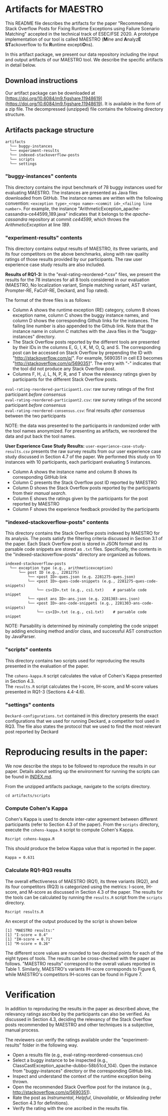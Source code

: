 # Artifacts for MAESTRO

This README file describes the artifacts for the paper "Recommending Stack Overflow Posts for Fixing Runtime Exceptions using Failure Scenario Matching" accepted in the technical track of ESEC/FSE 2020. A prototype implementation of our tool is called MAESTRO (**M**ine and **A**nalyz**E** **ST**ackoverflow to fix **R**untime excepti**O**ns).

In this artifact package, we present our data repository including the input and output artifacts of our MAESTRO tool. We describe the specific artifacts in detail below.


## Download instructions

Our artifact package can be downloaded at [https://doi.org/10.6084/m9.figshare.11948619](https://doi.org/10.6084/m9.figshare.11948619). It is available in the form of a zip file. The decompressed (unzipped) file contains the following directory structure.

## Artifacts package structure

```
artifacts
  └── buggy-instances
  └── experiment-results
  └── indexed-stackoverflow-posts
  └── scripts
  └── settings
```

### "buggy-instances" contents

This directory contains the input benchmark of 78 buggy instances used for evaluating MAESTRO. The instances are presented as Java files downloaded from GitHub. The instance names are written with the following convention: `<exception type>_<repo name>-<commit id>_<failing line number>`. For example, the instance "ArithmeticException_apache-cassandra-ce44599_189.java" indicates that it belongs to the *apache-cassandra* repository at commit *ce44599*, which throws the *ArithmeticException* at line *189*.

### "experiment-results" contents

This directory contains output results of MAESTRO, its three variants, and its four competitors on the above benchmarks, along with raw quality ratings of those results provided by our participants. The raw user experience case study results are also included.

**Results of RQ1-3:** In the "eval-rating-reordered-*.csv" files, we present the results for the 78 instances for all 8 tools considered in our evaluation (MAESTRO, No localization variant, Simple matching variant, AST variant, Prompter-RE, FaCoY-RE, Deckard, and Top rated).

The format of the three files is as follows:
- Column A shows the runtime exception (RE) category, column B shows exception name, column C shows the buggy instance names, and column D shows the corresponding Github links for the instances. The failing line number is also appended to the Github link. Note that the instance name in column C matches with the Java files in the "buggy-instances" directory.
- The Stack Overflow posts reported by the different tools are presented by their IDs in the columns E, G, I, K, M, O, Q, and S. The corresponding post can be accessed on Stack Overflow by prepending the ID with "http://stackoverflow.com/q/". For example, 5690351 in cell E3 becomes "http://stackoverflow.com/q/5690351". The entry with "-" indicates that the tool did not produce any Stack Overflow post.
- Columns F, H, J, L, N, P, R, and T show the relevancy ratings given by participants for the different Stack Overflow posts.

`eval-rating-reordered-participant1.csv`: raw survey ratings of the first participant *before consensus* <br />
`eval-rating-reordered-participant2.csv`: raw survey ratings of the second participant *before consensus* <br />
`eval-rating-reordered-consensus.csv`: final results *after consensus* between the two participants

NOTE: the data was presented to the participants in randomized order with the tool names anonymized. For presenting as artifacts, we reordered the data and put back the tool names.


**User Experience Case Study Results:** `user-experience-case-study-results.csv` presents the raw survey results from our user experience case study discussed in Section 4.7 of the paper. We performed this study on 10 instances with 10 participants, each participant evaluating 5 instances.
- Column A shows the instance name and column B shows its corresponding GitHub link
- Column C presents the Stack Overflow post ID reported by MAESTRO
- Column D shows the Stack Overflow posts reported by the participants from their *manual search*.
- Column E shows the ratings given by the participants for the post reported by MAESTRO
- Column F shows the experience feedback provided by the participants

### "indexed-stackoverflow-posts" contents

This directory contains the Stack Overflow posts indexed by MAESTRO for its analysis. The posts satisfy the filtering criteria discussed in Section 3.1 of the paper. Each Stack Overflow post is stored in JSON format and its parsable code snippets are stored as `.txt` files. Specifically, the contents in the "indexed-stackoverflow-posts" directory are organized as follows.

```
indexed-stackoverflow-posts
  └── exception type (e.g., arithmeticexception)
      └── post ID (e.g., 2281275)
          └── <post ID>-ques.json (e.g. 2281275-ques.json)
          └── <post ID>-ques-code-snippets (e.g., 2281275-ques-code-snippets)
              └── cs<ID>.txt (e.g., cs1.txt)    # parsable code snippet
          └── <post ans ID>-ans.json (e.g. 2281303-ans.json)
          └── <post ID>-ans-code-snippets (e.g., 2281303-ans-code-snippets)
              └── cs<ID>.txt (e.g., cs1.txt)    # parsable code snippet
```

NOTE: Parsability is determined by minimally completing the code snippet by adding enclosing method and/or class, and successful AST construction by JavaParser.


### "scripts" contents

This directory contains two scripts used for reproducing the results presented in the evaluation of the paper.

The `cohens-kappa.R` script calculates the value of Cohen's Kappa presented in Section 4.3. <br />
The `results.R` script calculates the I-score, IH-score, and M-score values presented in RQ1-3 (Sections 4.4-4.6).


### "settings" contents

`Deckard-configurations.txt` contained in this directory presents the exact configurations that we used for running Deckard, a competitor tool used in RQ3. The file also states the protocol that we used to find the most relevant post reported by Deckard


# Reproducing results in the paper:

We now describe the steps to be followed to reproduce the results in our paper. Details about setting up the environment for running the scripts can be found in [INDEX.md](https://github.com/maestro-fla/fse20/submissions/functional/fse-894/INDEX.md).

From the unzipped artifacts package, navigate to the scripts directory.

```
cd artifacts/scripts
```


### Compute Cohen's Kappa

Cohen's Kappa is used to denote inter-rater agreement between different participants (refer to Section 4.3 of the paper). From the `scripts` directory, execute the `cohens-kappa.R` script to compute Cohen's Kappa.

```
Rscript cohens-kappa.R
```

This should produce the below Kappa value that is reported in the paper.

```
Kappa = 0.631
```


### Calculate RQ1-RQ3 results

The overall effectiveness of MAESTRO (RQ1), its three variants (RQ2), and its four competitors (RQ3) is categorized using the metrics: I-score, IH-score, and M-score as discussed in Section 4.3 of the paper. The results for the tools can be calculated by running the `results.R` script from the `scripts` directory.

```
Rscript results.R
```

An excerpt of the output produced by the script is shown below

```
[1] "MAESTRO results:"
[1] "I-score = 0.4"
[1] "IH-score = 0.71"
[1] "M-score = 0.26"
```

The different score values are rounded to two decimal points for each of the eight types of tools. The results can be cross-checked with the paper as follows. "MAESTRO results" correspond to the overall values reported in Table 1. Similarly, MAESTRO's variants IH-score corresponds to Figure 6, while MAESTRO's competitors IH-scores can be found in Figure 7.

# Verification

In addition to reproducing the results in the paper as described above, the relevancy ratings ascribed by the participants can also be verified. As discussed in Section 4.3, deciding the relevancy of the Stack Overflow posts recommended by MAESTRO and other techniques is a subjective, manual process.

The reviewers can verify the ratings available under the "experiment-results" folder in the following way.
- Open a results file (e.g., eval-rating-reordered-consensus.csv)
- Select a buggy instance to be inspected (e.g., ClassCastException_apache-dubbo-58b51cd_104). Open the instance from "buggy-instances" directory or the corresponding GitHub link.
- Inspect and understand the context of the runtime exception being thrown.
- Open the recommended Stack Overflow post for the instance (e.g., http://stackoverflow.com/q/5690351).
- Rate the post as *Instrumental*, *Helpful*, *Unavailable*, or *Misleading* (refer Section 4.3 for definitions).
- Verify the rating with the one ascribed in the results file.
